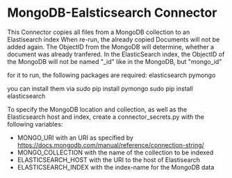 # MongoDB-Ealsticsearch Connector

This Connector copies all files from a MongoDB collection to an Elastisearch index
When re-run, the already copied Documents will not be added again.
The ObjectID from the MongoDB will determine, whether a document was already tranfered.
In the ElasticSearch index, the ObjectID of the MongoDB will not be named "_id" like in the MongoDB, but "mongo_id"

for it to run, the following packages are required:
  elasticsearch
  pymongo

you can install them via
  sudo pip install pymongo
  sudo pip install elasticsearch

To specify the MongoDB location and collection, as well as the Elasticsearch host and index, create a connector_secrets.py with the following variables:
- MONGO_URI with an URI as specified by https://docs.mongodb.com/manual/reference/connection-string/
- MONGO_COLLECTION with the name of the collection to be indexed
- ELASTICSEARCH_HOST with the URI to the host of Elastisearch
- ELASTICSEARCH_INDEX with the index-name for the MongoDB data
